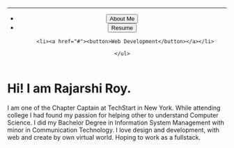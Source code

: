 <!DOCTYPE html>
<head>
  <title>Rajarshi Roy</title>
  <link href="main.css" rel="stylesheet">
</head>
<body>
  <header>
  <hr>
    <ul>
      <li><a href="#"><button>About Me</button></a></li>
    <li><a href="#"><button>Resume</button></a></li>
     
      <li><a href="#"><button>Web Development</button></a></li>
    
    </ul>
  </header>
  <!--img src="logo.png"-->
  <p class="text">
  <h1>Hi! I am Rajarshi Roy.</h1>
  I am one of the Chapter Captain at TechStart in New York.
  While attending college I had found my passion for helping other to understand Computer Science.
  I did my Bachelor Degree in Information System Management with minor in Communication Technology.
  I love design and development, with web and create by own virtual world. Hoping to work as a fullstack.
  </p>
</body>

